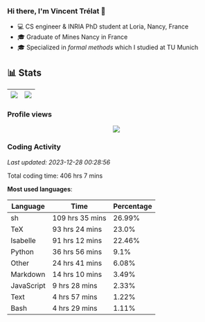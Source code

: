 ### Hi there, I'm Vincent Trélat 👋

-   💻 CS engineer & INRIA PhD student at Loria, Nancy, France
-   🎓 Graduate of Mines Nancy in France
-   🎓 Specialized in _formal methods_ which I studied at TU Munich

## 📊 **Stats**

| <img align="center" src="https://readme-stats.clckblog.space/api?username=VTrelat&show_icons=true&include_all_commits=true&theme=tokyonight&hide_border=true" /> | <img align="center" src="https://readme-stats.clckblog.space/api/top-langs/?username=VTrelat&layout=compact&theme=tokyonight&hide_border=true" /> |
| ---------------------------------------------------------------------------------------------------------------------------------------------------------------- | ------------------------------------------------------------------------------------------------------------------------------------------------- |

### Profile views

<p align="center">
 <img src="https://profile-counter.glitch.me/VTrelat/count.svg" />
</p>

<!--automations-->
### Coding Activity
_Last updated: 2023-12-28 00:28:56_

Total coding time: 406 hrs 7 mins

**Most used languages**:

| Language | Time | Percentage |
| ------------- | ------------- | ------------- |
| sh | 109 hrs 35 mins | 26.99% |
| TeX | 93 hrs 24 mins | 23.0% |
| Isabelle | 91 hrs 12 mins | 22.46% |
| Python | 36 hrs 56 mins | 9.1% |
| Other | 24 hrs 41 mins | 6.08% |
| Markdown | 14 hrs 10 mins | 3.49% |
| JavaScript | 9 hrs 28 mins | 2.33% |
| Text | 4 hrs 57 mins | 1.22% |
| Bash | 4 hrs 29 mins | 1.11% |

